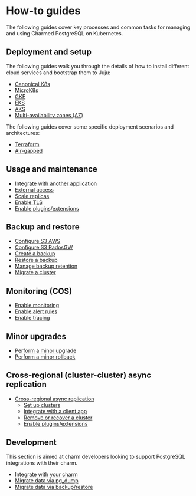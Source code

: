 # How-to guides

The following guides cover key processes and common tasks for managing and using Charmed PostgreSQL on Kubernetes.

## Deployment and setup

The following guides walk you through the details of how to install different cloud services and bootstrap them to Juju:
* [Canonical K8s]
* [MicroK8s]
* [GKE]
* [EKS]
* [AKS]
* [Multi-availability zones (AZ)][Multi-AZ]

The following guides cover some specific deployment scenarios and architectures:
* [Terraform]
* [Air-gapped]

## Usage and maintenance

* [Integrate with another application]
* [External access]
* [Scale replicas]
* [Enable TLS]
* [Enable plugins/extensions]

## Backup and restore
* [Configure S3 AWS]
* [Configure S3 RadosGW]
* [Create a backup]
* [Restore a backup]
* [Manage backup retention]
* [Migrate a cluster]

## Monitoring (COS)

* [Enable monitoring]
* [Enable alert rules]
* [Enable tracing]

## Minor upgrades
* [Perform a minor upgrade]
* [Perform a minor rollback]

## Cross-regional (cluster-cluster) async replication

* [Cross-regional async replication]
    * [Set up clusters]
    * [Integrate with a client app]
    * [Remove or recover a cluster]
    * [Enable plugins/extensions]

## Development

This section is aimed at charm developers looking to support PostgreSQL integrations with their charm.

* [Integrate with your charm]
* [Migrate data via pg_dump]
* [Migrate data via backup/restore]

<!--Links-->

[Canonical K8s]: /t/15937
[MicroK8s]: /t/11858
[GKE]: /t/11237
[EKS]: /t/12106
[AKS]: /t/14307
[Multi-AZ]: /t/15678
[Terraform]: /t/14924
[Air-gapped]: /t/15691

[Integrate with another application]: /t/9594
[External access]: /t/15701
[Scale replicas]: /t/9592
[Enable TLS]: /t/9593
[Enable plugins/extensions]: /t/10907

[Configure S3 AWS]: /t/9595
[Configure S3 RadosGW]: /t/10316
[Create a backup]: /t/9596
[Restore a backup]: /t/9597
[Manage backup retention]: /t/14203
[Migrate a cluster]: /t/9598

[Enable monitoring]: /t/10812
[Enable alert rules]: /t/12982
[Enable tracing]: /t/14786

[Perform a minor upgrade]: /t/12095
[Perform a minor rollback]: /t/12096

[Cross-regional async replication]: /t/15413
[Set up clusters]: /t/13895
[Integrate with a client app]: /t/13896
[Remove or recover a cluster]: /t/13897

[Integrate with your charm]: /t/11853
[Migrate data via pg_dump]: /t/12162
[Migrate data via backup/restore]: /t/12161